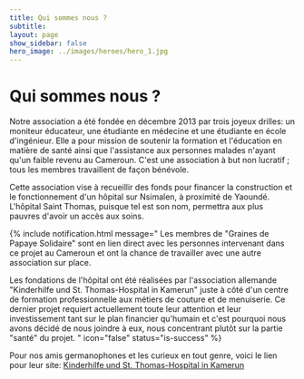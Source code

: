 ```yaml
---
title: Qui sommes nous ?
subtitle:
layout: page
show_sidebar: false
hero_image: ../images/heroes/hero_1.jpg
---
```

# Qui sommes nous ?
Notre association a été fondée en décembre 2013 par trois joyeux drilles: un moniteur éducateur, une étudiante en médecine et une étudiante en école d'ingénieur. Elle a pour mission de soutenir la formation et l'éducation en matière de santé ainsi que l'assistance aux personnes malades n'ayant qu'un faible revenu au Cameroun. C'est une association à but non lucratif ; tous les membres travaillent de façon bénévole.

Cette association vise à recueillir des fonds pour financer la construction et le fonctionnement d'un hôpital sur Nsimalen, à proximité de Yaoundé. L'hôpital Saint Thomas, puisque tel est son nom, permettra aux plus pauvres d'avoir un accès aux soins.

{% include notification.html
message="
Les membres de \"Graines de Papaye Solidaire\" sont en lien direct avec les personnes intervenant dans ce projet au Cameroun et ont la chance de travailler avec une autre association sur place. 

Les fondations de l'hôpital ont été réalisées par l'association allemande \"Kinderhilfe und St. Thomas-Hospital in Kamerun\" juste à côté d'un centre de formation professionnelle aux métiers de couture et de menuiserie. Ce dernier projet requiert actuellement toute leur attention et leur investissement tant sur le plan financier qu'humain et c'est pourquoi nous avons décidé de nous joindre à eux, nous concentrant plutôt sur la partie \"santé\" du projet.
"
icon="false"
status="is-success" %}


    

Pour nos amis germanophones et les curieux en tout genre, voici le lien pour leur site: [Kinderhilfe und St. Thomas-Hospital in Kamerun
](http://www.thomas-hospital.de/)
